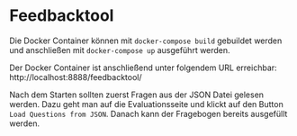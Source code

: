 # Feedbacktool

Die Docker Container können mit `docker-compose build` gebuildet werden und anschließen mit `docker-compose up` 
ausgeführt werden.

Der Docker Container ist anschließend unter folgendem URL erreichbar: http://localhost:8888/feedbacktool/

Nach dem Starten sollten zuerst Fragen aus der JSON Datei gelesen werden. Dazu geht man auf die Evaluationsseite und
klickt auf den Button `Load Questions from JSON`. Danach kann der Fragebogen bereits ausgefüllt werden.
